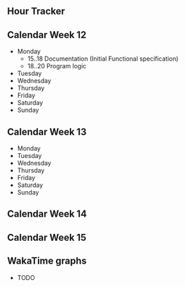 Hour Tracker
---

## Calendar Week 12
* Monday
  * 15..18 Documentation (Initial Functional specification)
  * 18..20 Program logic
* Tuesday
* Wednesday
* Thursday
* Friday
* Saturday
* Sunday

## Calendar Week 13
* Monday
* Tuesday
* Wednesday
* Thursday
* Friday
* Saturday
* Sunday

## Calendar Week 14
## Calendar Week 15


## WakaTime graphs
* TODO
